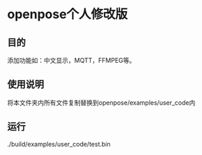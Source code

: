 openpose个人修改版
====================================

## 目的
添加功能如：中文显示，MQTT，FFMPEG等。

## 使用说明
将本文件夹内所有文件复制替换到openpose/examples/user_code内

## 运行
./build/examples/user_code/test.bin

